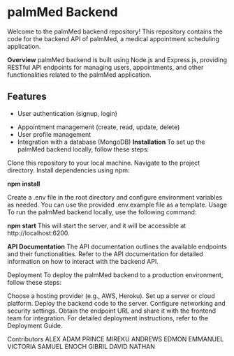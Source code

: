 #                                                    palmMed Backend
Welcome to the palmMed backend repository! This repository contains the code for the backend API of palmMed, a medical appointment scheduling application.

**Overview**
palmMed backend is built using Node.js and Express.js, providing RESTful API endpoints for managing users, appointments, and other functionalities related to the palmMed application.

## Features
- User authentication (signup, login)
+ Appointment management (create, read, update, delete)
+ User profile management
+ Integration with a database (MongoDB)
**Installation**
To set up the palmMed backend locally, follow these steps:

Clone this repository to your local machine.
Navigate to the project directory.
Install dependencies using npm:

**npm install**

Create a .env file in the root directory and configure environment variables as needed. You can use the provided .env.example file as a template.
Usage
To run the palmMed backend locally, use the following command:

**npm start**
This will start the server, and it will be accessible at http://localhost:6200.

**API Documentation**
The API documentation outlines the available endpoints and their functionalities. Refer to the API documentation for detailed information on how to interact with the backend API.

Deployment
To deploy the palmMed backend to a production environment, follow these steps:

Choose a hosting provider (e.g., AWS, Heroku).
Set up a server or cloud platform.
Deploy the backend code to the server.
Configure networking and security settings.
Obtain the endpoint URL and share it with the frontend team for integration.
For detailed deployment instructions, refer to the Deployment Guide.

Contributors
ALEX ADAM
PRINCE MIREKU
ANDREWS
EDMON
EMMANUEL
VICTORIA
SAMUEL
ENOCH
GIBRIL
DAVID
NATHAN
